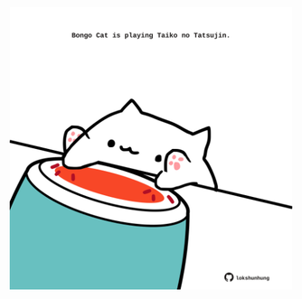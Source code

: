 <!-- built at 30/08/2022, 24:01:39 UTC -->
<p align="center">
  <img width="500" height="500" src="./ReadmeImage.svg">
</p>
